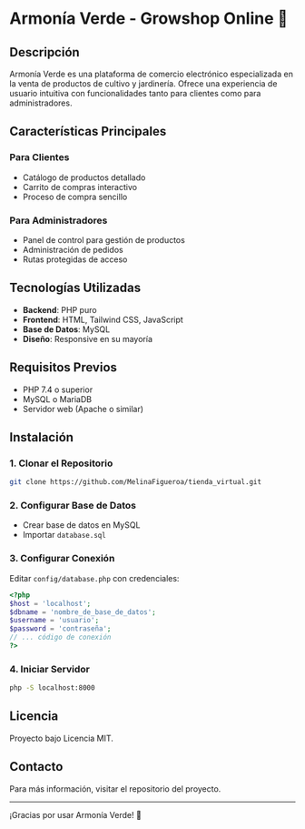 # Armonía Verde - Growshop Online 🌱

## Descripción

Armonía Verde es una plataforma de comercio electrónico especializada en la venta de productos de cultivo y jardinería. Ofrece una experiencia de usuario intuitiva con funcionalidades tanto para clientes como para administradores.

## Características Principales

### Para Clientes
- Catálogo de productos detallado
- Carrito de compras interactivo
- Proceso de compra sencillo


### Para Administradores
- Panel de control para gestión de productos
- Administración de pedidos
- Rutas protegidas de acceso

## Tecnologías Utilizadas

- **Backend**: PHP puro
- **Frontend**: HTML, Tailwind CSS, JavaScript
- **Base de Datos**: MySQL
- **Diseño**: Responsive en su mayoría 

## Requisitos Previos

- PHP 7.4 o superior
- MySQL o MariaDB
- Servidor web (Apache o similar)

## Instalación

### 1. Clonar el Repositorio
```bash
git clone https://github.com/MelinaFigueroa/tienda_virtual.git
```

### 2. Configurar Base de Datos
- Crear base de datos en MySQL
- Importar `database.sql`

### 3. Configurar Conexión
Editar `config/database.php` con credenciales:
```php
<?php
$host = 'localhost';
$dbname = 'nombre_de_base_de_datos';
$username = 'usuario';
$password = 'contraseña';
// ... código de conexión
?>
```

### 4. Iniciar Servidor
```bash
php -S localhost:8000
```


## Licencia

Proyecto bajo Licencia MIT.

## Contacto

Para más información, visitar el repositorio del proyecto.

---

¡Gracias por usar Armonía Verde! 🌿
